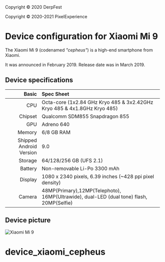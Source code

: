 Copyright &copy; 2020 DerpFest

Copyright &copy; 2020-2021 PixelExperience

Device configuration for Xiaomi Mi 9
=========================================

The Xiaomi Mi 9 (codenamed _"cepheus"_) is a high-end smartphone from Xiaomi.

It was announced in February 2019. Release date was in March 2019.

## Device specifications

Basic   | Spec Sheet
-------:|:-------------------------
CPU     | Octa-core (1x2.84 GHz Kryo 485 & 3x2.42GHz Kryo 485 & 4x1.8GHz Kryo 485)
Chipset | Qualcomm SDM855 Snapdragon 855
GPU     | Adreno 640
Memory  | 6/8 GB RAM
Shipped Android Version | 9.0
Storage | 64/128/256 GB (UFS 2.1)
Battery | Non-removable Li-Po 3300 mAh
Display | 1080 x 2340 pixels, 6.39 inches (~428 ppi pixel density)
Camera  | 48MP(Primary),12MP(Telephoto), 16MP(Ultrawide), dual-LED (dual tone) flash, 20MP(Selfie)

## Device picture


![Xiaomi Mi 9](https://xiaomi-mi.com/uploads/CatalogueImage/mi9%20(3)_17409_1550674081.jpg "Xiaomi Mi 9 in black")
# device_xiaomi_cepheus

